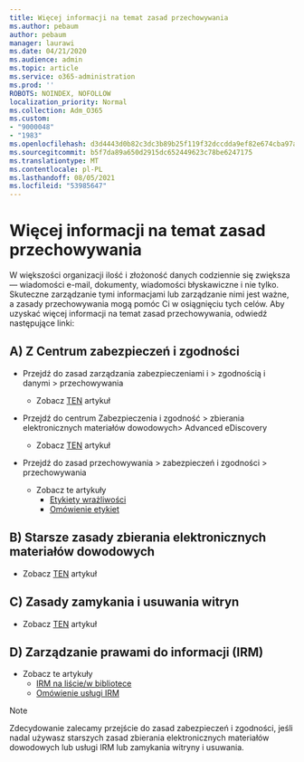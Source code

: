 ```yaml
---
title: Więcej informacji na temat zasad przechowywania
ms.author: pebaum
author: pebaum
manager: laurawi
ms.date: 04/21/2020
ms.audience: admin
ms.topic: article
ms.service: o365-administration
ms.prod: ''
ROBOTS: NOINDEX, NOFOLLOW
localization_priority: Normal
ms.collection: Adm_O365
ms.custom:
- "9000048"
- "1983"
ms.openlocfilehash: d3d4443d0b82c3dc3b89b25f119f32dccdda9ef82e674cba97a945af9019ad00
ms.sourcegitcommit: b5f7da89a650d2915dc652449623c78be6247175
ms.translationtype: MT
ms.contentlocale: pl-PL
ms.lasthandoff: 08/05/2021
ms.locfileid: "53985647"
---
```

# <a name="more-info-about-retention-policies"></a>Więcej informacji na temat zasad przechowywania

W większości organizacji ilość i złożoność danych codziennie się zwiększa — wiadomości e-mail, dokumenty, wiadomości błyskawiczne i nie tylko. Skuteczne zarządzanie tymi informacjami lub zarządzanie nimi jest ważne, a zasady przechowywania mogą pomóc Ci w osiągnięciu tych celów. Aby uzyskać więcej informacji na temat zasad przechowywania, odwiedź następujące linki:

## <a name="a-from-security-and-compliance-center"></a>A) Z Centrum zabezpieczeń i zgodności

- Przejdź do zasad zarządzania zabezpieczeniami i > zgodnością i danymi > przechowywania
  - Zobacz [TEN](https://docs.microsoft.com/microsoft-365/compliance/retention-policies) artykuł

- Przejdź do centrum Zabezpieczenia i zgodność > zbierania elektronicznych materiałów dowodowych> Advanced eDiscovery 
  - Zobacz [TEN](https://docs.microsoft.com/microsoft-365/compliance/ediscovery-cases) artykuł

- Przejdź do zasad przechowywania > zabezpieczeń i zgodności > przechowywania
  - Zobacz te artykuły
    - [Etykiety wrażliwości](https://docs.microsoft.com/microsoft-365/compliance/sensitivity-labels)
    - [Omówienie etykiet](https://docs.microsoft.com/microsoft-365/compliance/labels)

## <a name="b-legacy-ediscovery-policies"></a>B) Starsze zasady zbierania elektronicznych materiałów dowodowych

- Zobacz [TEN](https://support.office.com/article/Set-up-an-eDiscovery-Center-in-SharePoint-Online-A18F8975-AA7F-43B4-A7D6-001D14744D8E) artykuł

## <a name="c-site-closure-and-deletion-policies"></a>C) Zasady zamykania i usuwania witryn

- Zobacz [TEN](https://support.office.com/article/Use-policies-for-site-closure-and-deletion-A8280D82-27FD-48C5-9ADF-8A5431208BA5) artykuł  

## <a name="d-information-rights-management-irm"></a>D) Zarządzanie prawami do informacji (IRM)

- Zobacz te artykuły
  - [IRM na liście/w bibliotece](https://support.office.com/article/apply-information-rights-management-to-a-list-or-library-3bdb5c4e-94fc-4741-b02f-4e7cc3c54aa1)
  - [Omówienie usługi IRM](https://support.office.com/article/create-and-apply-information-management-policies-eb501fe9-2ef6-4150-945a-65a6451ee9e9)

> [!Note]
> Zdecydowanie zalecamy przejście do zasad zabezpieczeń i zgodności, jeśli nadal używasz starszych zasad zbierania elektronicznych materiałów dowodowych lub usługi IRM lub zamykania witryny i usuwania.
